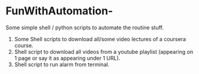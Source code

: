 # FunWithAutomation-
Some simple shell / python scripts to automate the routine stuff.

1. Some Shell scripts to download all/some video lectures of a coursera course.
2. Shell script to download all videos from a youtube playlist (appearing on 1 page or say it as appearing under 1 URL).
3. Shell script to run alarm from terminal.


